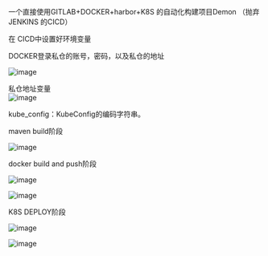   一个直接使用GITLAB+DOCKER+harbor+K8S 的自动化构建项目Demon  （抛弃JENKINS 的CICD）
  
  
  
  在 CICD中设置好环境变量
  
  DOCKER登录私仓的账号，密码，以及私仓的地址
  
  
  
  ![image](https://user-images.githubusercontent.com/3622808/134635352-dd92cdc8-83b5-4589-bc1b-c68612b70268.png)
  
  
   私仓地址变量  
  ![image](https://user-images.githubusercontent.com/3622808/134635961-901124ac-5f5a-4b34-8a48-d41000278043.png)
  
  
  kube_config：KubeConfig的编码字符串。


maven build阶段

![image](https://user-images.githubusercontent.com/3622808/134640635-42ea620e-c6cc-472e-b40c-92f8d66bad6c.png)


docker build and push阶段

![image](https://user-images.githubusercontent.com/3622808/134640757-630aa32c-df04-4845-805b-8c64420c0244.png)

![image](https://user-images.githubusercontent.com/3622808/134640973-ddadedd2-d2b3-41b9-8e8e-8321ab6411cf.png)

K8S DEPLOY阶段

![image](https://user-images.githubusercontent.com/3622808/134641083-8af7c43e-e5cf-455e-ba4e-1fc6cf6ec1d7.png)
  
  
  
  
  ![image](https://user-images.githubusercontent.com/3622808/134641192-f402d416-0928-4635-ab98-38a733acae84.png)


     
  
  
